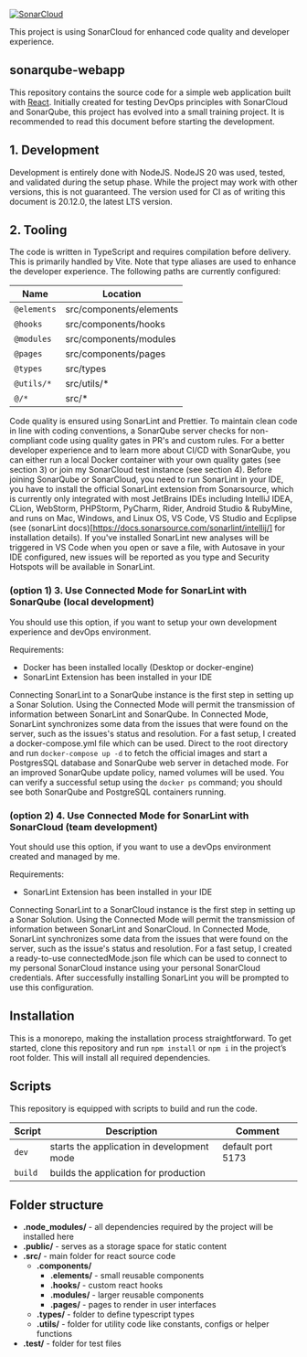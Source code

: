 [![SonarCloud](https://sonarcloud.io/images/project_badges/sonarcloud-black.svg)](https://sonarcloud.io/summary/new_code?id=JLS-DEV-lab_sonarqube)

This project is using SonarCloud for enhanced code quality and developer experience.

## sonarqube-webapp

This repository contains the source code for a simple web application built with [React](https://react.dev/). Initially created for testing DevOps principles with SonarCloud and SonarQube, this project has evolved into a small training project. It is recommended to read this document before starting the development.

## 1. Development

Development is entirely done with NodeJS. NodeJS 20 was used, tested, and validated during the setup phase. While the project may work with other versions, this is not guaranteed. The version used for CI as of writing this document is 20.12.0, the latest LTS version.

## 2. Tooling

The code is written in TypeScript and requires compilation before delivery. This is primarily handled by Vite. Note that type aliases are used to enhance the developer experience. The following paths are currently configured:

| Name        | Location                |
| ----------- | ----------------------- |
| `@elements` | src/components/elements |
| `@hooks`    | src/components/hooks    |
| `@modules`  | src/components/modules  |
| `@pages`    | src/components/pages    |
| `@types`    | src/types               |
| `@utils/*`  | src/utils/\*            |
| `@/*`       | src/\*                  |

Code quality is ensured using SonarLint and Prettier. To maintain clean code in line with coding conventions, a SonarQube server checks for non-compliant code using quality gates in PR's and custom rules. For a better developer experience and to learn more about CI/CD with SonarQube, you can either run a local Docker container with your own quality gates (see section 3) or join my SonarCloud test instance (see section 4). Before joining SonarQube or SonarCloud, you need to run SonarLint in your IDE, you have to install the official SonarLint extension from Sonarsource, which is currently only integrated with most JetBrains IDEs including IntelliJ IDEA, CLion, WebStorm, PHPStorm, PyCharm, Rider, Android Studio & RubyMine, and runs on Mac, Windows, and Linux OS, VS Code, VS Studio and Ecplipse (see (sonarLint docs)[https://docs.sonarsource.com/sonarlint/intellij/] for installation details). If you've installed SonarLint new analyses will be triggered in VS Code when you open or save a file, with Autosave in your IDE configured, new issues will be reported as you type and Security Hotspots will be available in SonarLint.

### (option 1) 3. Use Connected Mode for SonarLint with SonarQube (local development)

You should use this option, if you want to setup your own development experience and devOps environment.

Requirements:
- Docker has been installed locally (Desktop or docker-engine)
- SonarLint Extension has been installed in your IDE

Connecting SonarLint to a SonarQube instance is the first step in setting up a Sonar Solution. Using the Connected Mode will permit the transmission of information between SonarLint and SonarQube. In Connected Mode, SonarLint synchronizes some data from the issues that were found on the server, such as the issues's status and resolution. For a fast setup, I created a docker-compose.yml file which can be used. Direct to the root directory and run `docker-compose up -d` to fetch the official images and start a PostgresSQL database and SonarQube web server in detached mode. For an improved SonarQube update policy, named volumes will be used. You can verify a successful setup using the `docker ps` command; you should see both SonarQube and PostgreSQL containers running.

### (option 2) 4. Use Connected Mode for SonarLint with SonarCloud (team development)

Yout should use this option, if you want to use a devOps environment created and managed by me.

Requirements:
- SonarLint Extension has been installed in your IDE

Connecting SonarLint to a SonarCloud instance is the first step in setting up a Sonar Solution. Using the Connected Mode will permit the transmission of information between SonarLint and SonarCloud. In Connected Mode, SonarLint synchronizes some data from the issues that were found on the server, such as the issue's status and resolution. For a fast setup, I created a ready-to-use connectedMode.json file which can be used to connect to my personal SonarCloud instance using your personal SonarCloud credentials. After successfully installing SonarLint you will be prompted to use this configuration.


## Installation

This is a monorepo, making the installation process straightforward. To get started, clone this repository and run `npm install` or `npm i` in the project’s root folder. This will install all required dependencies.

## Scripts

This repository is equipped with scripts to build and run the code.

| Script   | Description                                | Comment                       |
| -------- | ------------------------------------------ | ----------------------------- |
| `dev`    | starts the application in development mode | default port 5173             |
| `build`  | builds the application for production      |                               |

## Folder structure

- **.node_modules/** - all dependencies required by the project will be installed here
- **.public/** - serves as a storage space for static content
- **.src/** - main folder for react source code
    - **.components/**
        - **.elements/** - small reusable components
        - **.hooks/** - custom react hooks
        - **.modules/** - larger reusable components
        - **.pages/** - pages to render in user interfaces
    - **.types/** - folder to define typescript types
    - **.utils/** - folder for utility code like constants, configs or helper functions
- **.test/** - folder for test files


